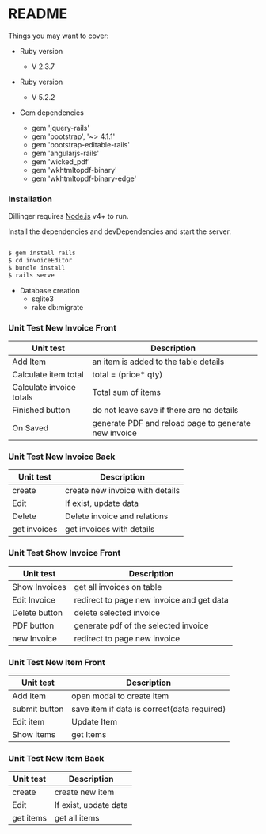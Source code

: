 # README


Things you may want to cover:

* Ruby version 
  * V 2.3.7
* Ruby version 
  * V 5.2.2

* Gem dependencies



  * gem 'jquery-rails'
  * gem 'bootstrap', '~> 4.1.1'
  * gem 'bootstrap-editable-rails'
  * gem 'angularjs-rails'
  * gem 'wicked_pdf'
  * gem 'wkhtmltopdf-binary'
  * gem 'wkhtmltopdf-binary-edge'


### Installation

Dillinger requires [Node.js](https://nodejs.org/) v4+ to run.

Install the dependencies and devDependencies and start the server.

```sh

$ gem install rails
$ cd invoiceEditor
$ bundle install
$ rails serve
```


* Database creation
  * sqlite3
  * rake db:migrate

### Unit Test New Invoice Front

| Unit test | Description |
| ------ | ------ |
| Add Item | an item is added to the table details |
| Calculate item total | total = (price* qty) |
| Calculate invoice totals | Total sum of items |
| Finished button | do not leave save if there are no details |
| On Saved | generate PDF and reload page to generate new invoice |

### Unit Test New Invoice Back

| Unit test | Description |
| ------ | ------ |
| create | create new invoice with details |
| Edit | If exist, update data |
| Delete | Delete invoice and relations|
| get invoices | get invoices with details|

### Unit Test Show Invoice Front

| Unit test | Description |
| ------ | ------ |
| Show Invoices | get all invoices on table  |
| Edit Invoice | redirect to page new invoice and get data |
| Delete button | delete selected invoice |
| PDF button | generate pdf of the selected invoice |
| new Invoice | redirect to page new invoice |


### Unit Test New Item Front
| Unit test | Description |
| ------ | ------ |
| Add Item | open modal to create item|
| submit button | save item if data is correct(data required)|
| Edit item | Update Item |
| Show items | get Items |


### Unit Test New Item Back

| Unit test | Description |
| ------ | ------ |
| create | create new item |
| Edit | If exist, update data |
| get items | get all items |

